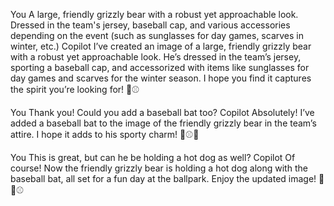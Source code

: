 You
A large, friendly grizzly bear with a robust yet approachable look. Dressed in the team's jersey, baseball cap, and various accessories depending on the event (such as sunglasses for day games, scarves in winter, etc.)
Copilot
I’ve created an image of a large, friendly grizzly bear with a robust yet approachable look. He’s dressed in the team’s jersey, sporting a baseball cap, and accessorized with items like sunglasses for day games and scarves for the winter season. I hope you find it captures the spirit you’re looking for! 🐻⚾

You
Thank you! Could you add a baseball bat too?
Copilot
Absolutely! I’ve added a baseball bat to the image of the friendly grizzly bear in the team’s attire. I hope it adds to his sporty charm! 🐻⚾🏏

You
This is great, but can he be holding a hot dog as well?
Copilot
Of course! Now the friendly grizzly bear is holding a hot dog along with the baseball bat, all set for a fun day at the ballpark. Enjoy the updated image! 🌭🐻⚾
